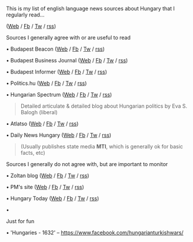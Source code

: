 This is my list of english language news sources about Hungary that I regularly read...



([Web](www) / [Fb](www) / [Tw](www) / [rss](www))

Sources I generally agree with or are useful to read

• Budapest Beacon ([Web](https://budapestbeacon.com) / [Fb](https://www.facebook.com/BudapestBeacon) / [Tw](https://twitter.com/budapestbeacon) / [rss](www))

• Budapest Business Journal ([Web](http://www.bbj.hu/) / [Fb](https://www.facebook.com/budapestbusinessjournal/) / [Tw](www) /  [rss](www))

• Budapest Informer ([Web](www) / [Fb](www) / [Tw](www) / [rss](www))

• Politics.hu ([Web](http://www.politics.hu) / [Fb](www) / [Tw](https://twitter.com/politicshu) /  [rss](www))

• Hungarian Spectrum ([Web](http://hungarianspectrum.org) / [Fb](https://www.facebook.com/Hungarian-Spectrum-222092944468208) / [Tw](https://twitter.com/esbalogh) / [rss](www))

> Detailed articulate & detailed blog about Hungarian politics by Eva S. Balogh (liberal)

• Atlatso ([Web](https://english.atlatszo.hu) / [Fb](https://www.facebook.com/atlatszo.hu) / [Tw](https://twitter.com/Atlatszo) /  [rss](www))

• Daily News Hungary ([Web](https://dailynewshungary.com/) / [Fb](https://www.facebook.com/dailynewshungary) / [Tw](https://twitter.com/dnewshungary) / [rss](www))

> (Usually publishes state media **MTI**, which is generally ok for basic facts, etc)

Sources I generally do not agree with, but are important to monitor

• Zoltan blog  ([Web](www) / [Fb](www) / [Tw](www) / [rss](www))

• PM's site ([Web](www) / [Fb](www) / [Tw](www) / [rss](www))

• Hungary Today ([Web](www) / [Fb](www) / [Tw](www) / [rss](www))


• 

Just for fun

• 'Hungaries - 1632'
– https://www.facebook.com/hungarianturkishwars/
